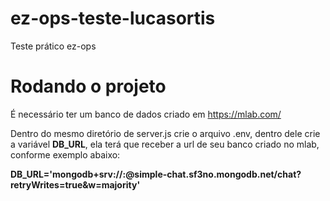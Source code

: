 # ez-ops-teste-lucasortis
Teste prático ez-ops
# Rodando o projeto
É necessário ter um banco de dados criado em https://mlab.com/ 

Dentro do mesmo diretório de server.js crie o arquivo .env, dentro dele crie a variável **DB_URL**, ela terá que receber a url de seu banco criado no mlab, conforme exemplo abaixo:


**DB_URL='mongodb+srv://<usuario>:<senha>@simple-chat.sf3no.mongodb.net/chat?retryWrites=true&w=majority'**
